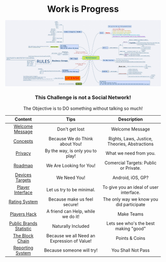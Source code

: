 <div style="text-align:center">

# Work is Progress

![](./images/FullMap.jpg?raw=true)

### This Challenge is not a Social Network! 
The Objective is to DO something without talking so much!

| Content | Tips | Description |  
| --- | --- | --- | 
| [Welcome Message](./Welcome/README.md) | Don't get lost | Welcome Message | 
| [Concepts](./Concerns/HR.md) | Because We do Think about You! | Rights, Laws, Justice, Theories, Abstractions | 
| [Privacy](./Privacy/README.md) | By the way, is only you to play! | What we need from you. | 
| [Roadmap](./About/README.md) | We Are Looking for You! | Comercial Targets: Public or Private. |
| [Devices Targets](./Devices/README.md) | We Need You! | Android, iOS, GP? | 
| [Player Interface](./UserInterface/README.md) | Let us try to be minimal. | To give you an ideal of user interface. | 
| [Rating System](./Rating/README.md) | Because make us feel secure! | The only way we know you did participate |
| [Players Hack](./README.md) | A friend can Help, while we do it! | Make Teams | 
| [Public Brands Statistic](./README.md) | Naturally Included | Lets see who's the best making "good" |
| [The Block Chain](./OdicPoints/README.md) | Because we all Need an Expression of Value! | Points & Coins | 
| [Reporting System](./BlackBox/README.md) | Because someone will try! | You Shall Not Pass | 
 
</div>